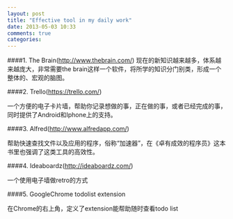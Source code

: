 ```yaml
---
layout: post
title: "Effective tool in my daily work"
date: 2013-05-03 10:33
comments: true
categories: 
---
```


####1. The Brain(http://www.thebrain.com/)
  现在的新知识越来越多，体系越来越庞大，非常需要the brain这样一个软件，将所学的知识分门别类，形成一个整体的、宏观的脑图。

####2. Trello(https://trello.com/)

  一个方便的电子卡片墙，帮助你记录想做的事，正在做的事，或者已经完成的事，同时提供了Android和Iphone上的支持。

<!--More-->
####3. Alfred(http://www.alfredapp.com/)

  帮助快速查找文件以及应用的程序，俗称“加速器”，在《卓有成效的程序员》这本书里也强调了这类工具的高效性。

####4. Ideaboardz(http://ideaboardz.com/)

  一个使用电子墙做retro的方式

####5. GoogleChrome todolist extension

  在Chrome的右上角，定义了extension能帮助随时查看todo list








